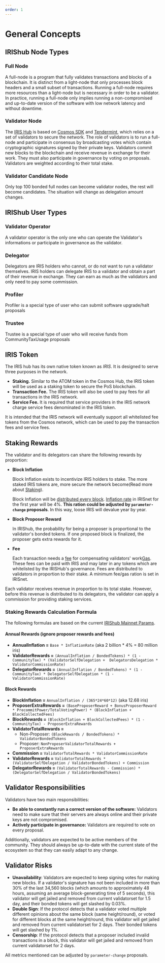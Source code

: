 ```yaml
---
order: 1
---
```


# General Concepts

## IRIShub Node Types

### Full Node

A full-node is a program that fully validates transactions and blocks of a blockchain. It is distinct from a light-node that only processes block headers and a small subset of transactions. Running a full-node requires more resources than a light-node but is necessary in order to be a validator. In practice, running a full-node only implies running a non-compromised and up-to-date version of the software with low network latency and without downtime.

### Validator Node

The [IRIS Hub](../get-started/intro.md#iris-hub) is based on [Cosmos SDK](https://cosmos.network/docs/intro/) and [Tendermint](https://tendermint.com/docs/introduction/what-is-tendermint.html), which relies on a set of validators to secure the network. The role of validators is to run a full-node and participate in consensus by broadcasting votes which contain cryptographic signatures signed by their private keys. Validators commit new blocks to the blockchain and receive revenue in exchange for their work. They must also participate in governance by voting on proposals. Validators are weighted according to their total stake.

### Validator Candidate Node

Only top 100 bonded full nodes can become validator nodes, the rest will become candidates. The situation will change as delegation amount changes.

## IRIShub User Types

### Validator Operator

A validator operator is the only one who can operate the Validator's informations or participate in governance as the validator.

### Delegator

Delegators are IRIS holders who cannot, or do not want to run a validator themselves. IRIS holders can delegate IRIS to a validator and obtain a part of their revenue in exchange. They can earn as much as the validators and only need to pay some commission.

### Profiler

Profiler is a special type of user who can submit software upgrade/halt proposals

### Trustee

Trustee is a special type of user who will receive funds from CommunityTaxUsage proposals

## IRIS Token

The IRIS hub has its own native token known as *IRIS*.  It is designed to serve three purposes in the network.

- **Staking.** Similar to the ATOM token in the Cosmos Hub, the IRIS token will be used as a staking token to secure the PoS blockchain.
- **Transaction Fee.** The IRIS token will also be used to pay fees for all transactions in the IRIS network.
- **Service Fee.** It is required that service providers in the IRIS network charge service fees denominated in the IRIS token.

It is intended that the IRIS network will eventually support all whitelisted fee tokens from the Cosmos network, which can be used to pay the transaction fees and service fees.

## Staking Rewards

The validator and its delegators can share the following rewards by proportion:

- **Block Inflation**

  Block Inflation exists to incentivize IRIS holders to stake. The more staked IRIS tokens are, more secure the network become(Read more about [Staking](../features/stake.md)).

  Block Inflation will be [distributed every block](../features/mint.md). [Inflation rate](../features/mint.md) in IRISnet for the first year will be 4%.  **This ration could be adjusted by `parameter-change` proposals**.
  In this way, loose IRIS will devalue year by year.

- **Block Proposer Reward**

  In IRIShub, the probability for being a proposer is proportional to the validator's bonded tokens. If one proposed block is finalized, the proposer gets extra rewards for it.

- **Fee**

  Each transaction needs a [fee](fee.md#fee) for compensating validators' work[Gas](fee.md#gas). These fees can be paid with IRIS and may later in any tokens which are whitelisted by the IRISHub's governance. Fees are distributed to validators in proportion to their stake. A minimum fee/gas ration is set in IRISnet.

Each validator receives revenue in proportion to its total stake. However, before this revenue is distributed to its delegators, the validator can apply a commission for providing staking services.

### Staking Rewards Calculation Formula

The following formulas are based on the current [IRIShub Mainnet Params](gov-params.md).

#### Annual Rewards (ignore proposer rewards and fees)

- **AnnualInflation =** `Base * InflationRate` (aka 2 billion * 4% = 80 million iris)
- **ValidatorRewards =** `(AnnualInflation / BondedTokens) * (1 - CommunityTax) * (ValidatorSelfDelegation +  DelegatorsDelegation * ValidatorCommissionRate)`
- **DelegatorRewards =** `(AnnualInflation / BondedTokens) * (1 - CommunityTax) * DelegatorSelfDelegation * (1 - ValidatorCommissionRate)`

#### Block Rewards

- **BlockInflation =** `AnnualInflation / (365*24*60*12)` (aka 12.68 iris)
- **ProposerExtraRewards =** `(BaseProposerReward + BonusProposerReward * PrecommitPower/TotalVotingPower) * (BlockInflation + BlockCollectedFees)`
- **BlockRewards =** `(BlockInflation + BlockCollectedFees) * (1 - CommunityTax) - ProposerExtraRewards`
- **ValidatorTotalRewards =**
  - Non-Proposer: `(BlockRewards / BondedTokens) * ValidatorBondedTokens`
  - Proposer: `NonProposerValidatorTotalRewards + ProposerExtraRewards`
- **Commission =** `ValidatorTotalRewards * ValidatorCommissionRate`
- **ValidatorRewards =** `ValidatorTotalRewards * (ValidatorSelfDelegation / ValidatorBondedTokens) + Commission`
- **DelegatorRewards =** `(ValidatorTotalRewards - Commission) * (DelegatorSelfDelegation / ValidatorBondedTokens)`

## Validator Responsibilities

Validators have two main responsibilities:

- **Be able to constantly run a correct version of the software:** Validators need to make sure that their servers are always online and their private keys are not compromised.
- **Actively participate in governance:** Validators are required to vote on every proposal.

Additionally, validators are expected to be active members of the community. They should always be up-to-date with the current state of the ecosystem so that they can easily adapt to any change.

## Validator Risks

- **Unavailability**: Validators are expected to keep signing votes for making new blocks. If a validator's signature has not been included in more than 30% of the last 34,560 blocks (which amounts to approximately 48 hours, assuming an average block-generating time of 5 seconds), this validator will get jailed and removed from current validatorset for 1.5 day, and their bonded tokens will get slashed by 0.03%.
- **Double Sign**: If the protocol detects that a validator voted multiple different opinions about the same block (same height/round), or voted for different blocks at the same height/round, this validator will get jailed and removed from current validatorset for 2 days. Their bonded tokens will get slashed by 1%.
- **Censorship**: If the protocol detects that a proposer included invalid transactions in a block, this validator will get jailed and removed from current validatorset for 2 days.

All metrics mentioned can be adjusted by `parameter-change` proposals.
